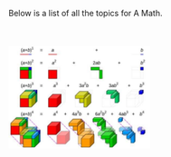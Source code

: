 <html>
<body>

<head>
 <style>
  .intro {
   margin-bottom: 50px;
  }
  .binomialimg {
    width: 250px;
    display: inline-block;
   }
 </style>
</head>

<p class="intro">
 Below is a list of all the topics for A Math.
</p>

<div class="binomial">
 <img class="binomialimg" src="images/Capture.JPG"> 
</div>

</body>
</html>
